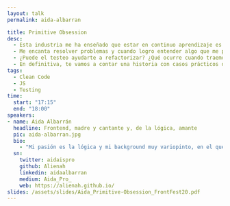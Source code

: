 ```yaml
---
layout: talk
permalink: aida-albarran

title: Primitive Obsession
desc:
  - Esta industria me ha enseñado que estar en continuo aprendizaje es necesario. En el camino hacia mi objetivo de convertirme en una buena programadora, he pasado por varias fases cíclicas que alternaban la sensación de no saber lo que haces y el subidón de estar aprendiendo algo complejo.
  - Me encanta resolver problemas y cuando logro entender algo que me parecía complejo, me gusta escribirlo y explicarlo con mis palabras de newbie por si a alguien le puede ayudar. Y eso es lo que voy a tratar de hacer en esta charla.
  - ¿Puede el testeo ayudarte a refactorizar? ¿Qué ocurre cuando traemos datos al front? Eso de las buenas prácticas y el clean code mola, pero lo “divertido” es darse cuenta, en una prueba técnica para un empleo, que tu código tiene “olorcillo” y que te falta mucho por aprender. Os contaré lo que aprendí allí.
  - En definitiva, te vamos a contar una historia con casos prácticos que ojalá y te sean de utilidad.
tags:
  - Clean Code
  - JS
  - Testing
time:
  start: "17:15"
  end: "18:00"
speakers:
- name: Aida Albarrán
  headline: Frontend, madre y cantante y, de la lógica, amante
  pic: aida-albarran.jpg
  bio:
    - "Mi pasión es la lógica y mi background muy variopinto, en el que se incluye la música, la Psicología y los RRHH, entre otros. Ahora llevo dos años haciendo frontend y queriendo convertirme en una artesana del código. Estoy tan flipada que puedo legar un día y decirte en una merge request: ¡Ualaaa, qué preciosidad esto que has hecho!"
  sn:
    twitter: aidaispro
    github: Alienah
    linkedin: aidaalbarran
    medium: Aida_Pro_
    web: https://alienah.github.io/
slides: /assets/slides/Aida_Primitive-Obsession_FrontFest20.pdf
---
```

